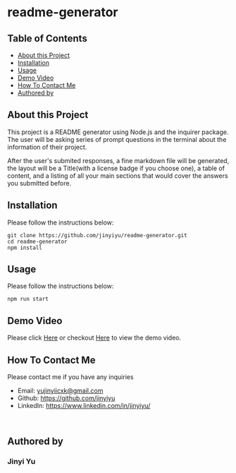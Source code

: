 # readme-generator

## Table of Contents

- [About this Project](#about-this-project)
- [Installation](#installation)
- [Usage](#usage)
- [Demo Video](#demo-video)
- [How To Contact Me](#how-to-contact-me)
- [Authored by](#authored-by)

## About this Project

This project is a README generator using Node.js and the inquirer package. The user will be asking series of prompt questions in the terminal about the information of their project.

After the user's submited responses, a fine markdown file will be generated, the layout will be a Title(with a license badge if you choose one), a table of content, and a listing of all your main sections that would cover the answers you submitted before.

## Installation

Please follow the instructions below:

```
git clone https://github.com/jinyiyu/readme-generator.git
cd readme-generator
npm install

```

## Usage

Please follow the instructions below:

```
npm run start
```

## Demo Video

Please click [Here](https://drive.google.com/file/d/1sZn9qhdQ-FdVqpCery-ek5EpeUaliM05/view) or checkout [Here](./src/Untitled_%20Jun%201%2C%202022%2011_47%20PM.mp4) to view the demo video.

## How To Contact Me

Please contact me if you have any inquiries

- Email: yujinyiicxk@gmail.com
- Github: https://github.com/jinyiyu
- LinkedIn: https://www.linkedin.com/in/jinyiyu/

<br>

## Authored by

### **Jinyi Yu**
